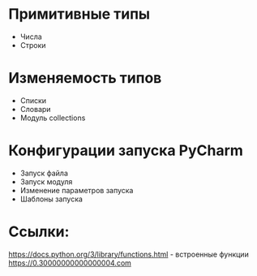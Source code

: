 # Примитивные типы
  - Числа
  - Строки

# Изменяемость типов
  - Списки
  - Словари 
  - Модуль collections

# Конфигурации запуска PyCharm
  - Запуск файла
  - Запуск модуля
  - Изменение параметров запуска
  - Шаблоны запуска

# Ссылки:
https://docs.python.org/3/library/functions.html - встроенные функции
https://0.30000000000000004.com